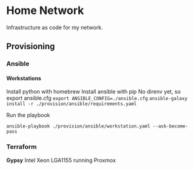 # Home Network

Infrastructure as code for my network.

## Provisioning

### Ansible

#### Workstations

Install python with homebrew
Install ansible with pip
No direnv yet, so export ansible.cfg
`export ANSIBLE_CONFIG=./ansible.cfg`
`ansible-galaxy install -r ./provision/ansible/requirements.yaml`

Run the playbook

`ansible-playbook ./provision/ansible/workstation.yaml --ask-become-pass`


### Terraform

**Gypsy** Intel Xeon LGA1155 running Proxmox

